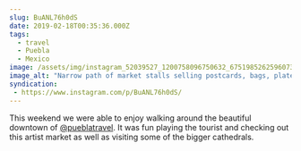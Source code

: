```yaml
---
slug: BuANL76h0dS
date: 2019-02-18T00:35:36.000Z
tags: 
  - travel
  - Puebla
  - Mexico
image: /assets/img/instagram_52039527_1200758096750632_6751985262596073425_n_18010821940087638.jpg
image_alt: "Narrow path of market stalls selling postcards, bags, plates, and touristy souvenirs"
syndication:
 - https://www.instagram.com/p/BuANL76h0dS/
---
```


This weekend we were able to enjoy walking around the beautiful downtown of [@pueblatravel](https://www.instagram.com/pueblatravel/). It was fun playing the tourist and checking out this artist market as well as visiting some of the bigger cathedrals.
